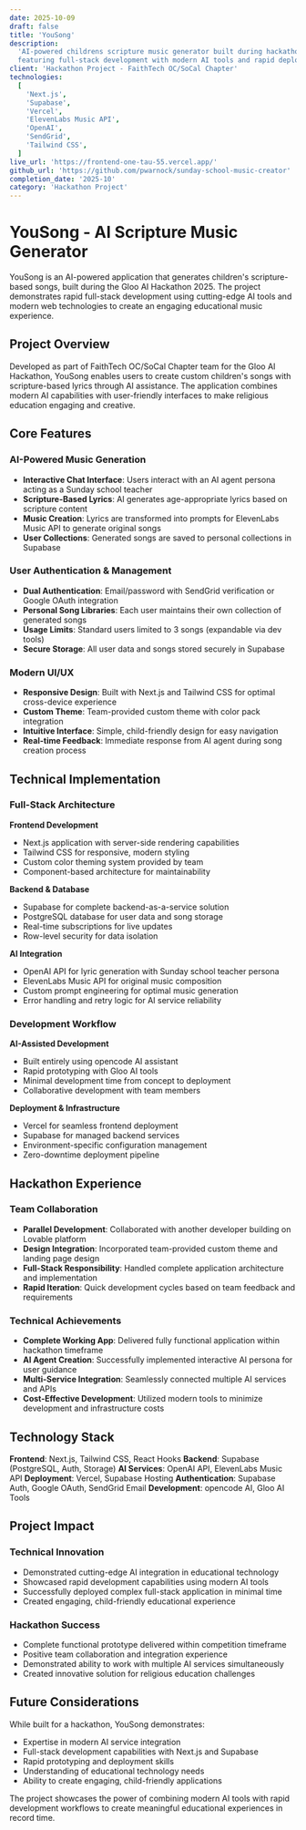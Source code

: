 ```yaml
---
date: 2025-10-09
draft: false
title: 'YouSong'
description:
  'AI-powered childrens scripture music generator built during hackathon,
  featuring full-stack development with modern AI tools and rapid deployment.'
client: 'Hackathon Project - FaithTech OC/SoCal Chapter'
technologies:
  [
    'Next.js',
    'Supabase',
    'Vercel',
    'ElevenLabs Music API',
    'OpenAI',
    'SendGrid',
    'Tailwind CSS',
  ]
live_url: 'https://frontend-one-tau-55.vercel.app/'
github_url: 'https://github.com/pwarnock/sunday-school-music-creator'
completion_date: '2025-10'
category: 'Hackathon Project'
---
```


# YouSong - AI Scripture Music Generator

YouSong is an AI-powered application that generates children's scripture-based
songs, built during the Gloo AI Hackathon 2025. The project demonstrates rapid
full-stack development using cutting-edge AI tools and modern web technologies
to create an engaging educational music experience.

## Project Overview

Developed as part of FaithTech OC/SoCal Chapter team for the Gloo AI Hackathon,
YouSong enables users to create custom children's songs with scripture-based
lyrics through AI assistance. The application combines modern AI capabilities
with user-friendly interfaces to make religious education engaging and creative.

## Core Features

### AI-Powered Music Generation

- **Interactive Chat Interface**: Users interact with an AI agent persona acting
  as a Sunday school teacher
- **Scripture-Based Lyrics**: AI generates age-appropriate lyrics based on
  scripture content
- **Music Creation**: Lyrics are transformed into prompts for ElevenLabs Music
  API to generate original songs
- **User Collections**: Generated songs are saved to personal collections in
  Supabase

### User Authentication & Management

- **Dual Authentication**: Email/password with SendGrid verification or Google
  OAuth integration
- **Personal Song Libraries**: Each user maintains their own collection of
  generated songs
- **Usage Limits**: Standard users limited to 3 songs (expandable via dev tools)
- **Secure Storage**: All user data and songs stored securely in Supabase

### Modern UI/UX

- **Responsive Design**: Built with Next.js and Tailwind CSS for optimal
  cross-device experience
- **Custom Theme**: Team-provided custom theme with color pack integration
- **Intuitive Interface**: Simple, child-friendly design for easy navigation
- **Real-time Feedback**: Immediate response from AI agent during song creation
  process

## Technical Implementation

### Full-Stack Architecture

**Frontend Development**

- Next.js application with server-side rendering capabilities
- Tailwind CSS for responsive, modern styling
- Custom color theming system provided by team
- Component-based architecture for maintainability

**Backend & Database**

- Supabase for complete backend-as-a-service solution
- PostgreSQL database for user data and song storage
- Real-time subscriptions for live updates
- Row-level security for data isolation

**AI Integration**

- OpenAI API for lyric generation with Sunday school teacher persona
- ElevenLabs Music API for original music composition
- Custom prompt engineering for optimal music generation
- Error handling and retry logic for AI service reliability

### Development Workflow

**AI-Assisted Development**

- Built entirely using opencode AI assistant
- Rapid prototyping with Gloo AI tools
- Minimal development time from concept to deployment
- Collaborative development with team members

**Deployment & Infrastructure**

- Vercel for seamless frontend deployment
- Supabase for managed backend services
- Environment-specific configuration management
- Zero-downtime deployment pipeline

## Hackathon Experience

### Team Collaboration

- **Parallel Development**: Collaborated with another developer building on
  Lovable platform
- **Design Integration**: Incorporated team-provided custom theme and landing
  page design
- **Full-Stack Responsibility**: Handled complete application architecture and
  implementation
- **Rapid Iteration**: Quick development cycles based on team feedback and
  requirements

### Technical Achievements

- **Complete Working App**: Delivered fully functional application within
  hackathon timeframe
- **AI Agent Creation**: Successfully implemented interactive AI persona for
  user guidance
- **Multi-Service Integration**: Seamlessly connected multiple AI services and
  APIs
- **Cost-Effective Development**: Utilized modern tools to minimize development
  and infrastructure costs

## Technology Stack

**Frontend**: Next.js, Tailwind CSS, React Hooks **Backend**: Supabase
(PostgreSQL, Auth, Storage) **AI Services**: OpenAI API, ElevenLabs Music API
**Deployment**: Vercel, Supabase Hosting **Authentication**: Supabase Auth,
Google OAuth, SendGrid Email **Development**: opencode AI, Gloo AI Tools

## Project Impact

### Technical Innovation

- Demonstrated cutting-edge AI integration in educational technology
- Showcased rapid development capabilities using modern AI tools
- Successfully deployed complex full-stack application in minimal time
- Created engaging, child-friendly educational experience

### Hackathon Success

- Complete functional prototype delivered within competition timeframe
- Positive team collaboration and integration experience
- Demonstrated ability to work with multiple AI services simultaneously
- Created innovative solution for religious education challenges

## Future Considerations

While built for a hackathon, YouSong demonstrates:

- Expertise in modern AI service integration
- Full-stack development capabilities with Next.js and Supabase
- Rapid prototyping and deployment skills
- Understanding of educational technology needs
- Ability to create engaging, child-friendly applications

The project showcases the power of combining modern AI tools with rapid
development workflows to create meaningful educational experiences in record
time.
